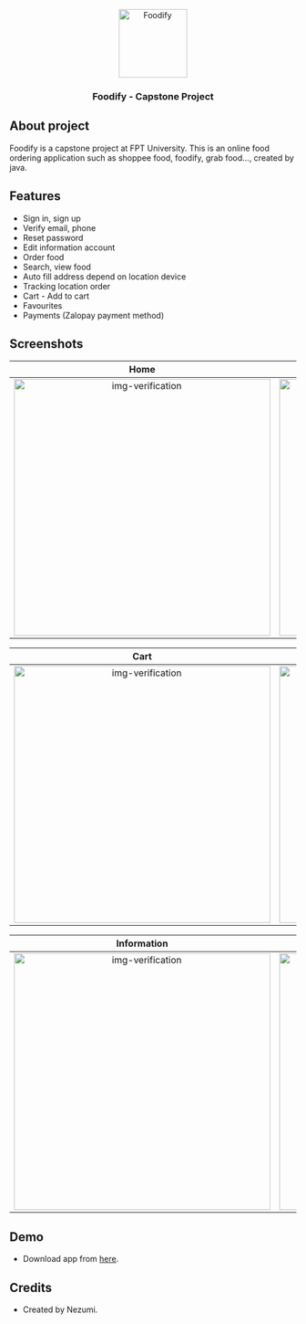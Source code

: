 <p align="center">
<img src="https://github.com/Nez27/Foodify/assets/123229563/c65d2f4b-c522-4a54-a1a7-5667bb4feeb1" 
     width="120" title="Foodify">
</p>

<h3 align="center">Foodify - Capstone Project</h3>

## About project
Foodify is a capstone project at FPT University. This is an online food ordering application such as shoppee food, foodify, grab food..., created by java.

## Features
- Sign in, sign up
- Verify email, phone
- Reset password
- Edit information account
- Order food
- Search, view food
- Auto fill address depend on location device
- Tracking location order
- Cart - Add to cart
- Favourites
- Payments (Zalopay payment method)


## Screenshots

Home               |Sign in               |Verify phone               |Search
:-------------------------:|:-------------------------:|:-------------------------:|:-------------------------:
<img class="img-fluid" src="https://github.com/Nez27/Foodify/assets/123229563/25a23735-ba9d-4c5d-8e6d-35fa1e6ebe62" alt="img-verification" height="450"/>|<img class="img-fluid" src="https://github.com/Nez27/Foodify/assets/123229563/3f6441f7-db33-4bbd-af06-2c7f5f3ce43e" alt="img-verification" height="450"/>|<img class="img-fluid" src="https://github.com/Nez27/Foodify/assets/123229563/398451af-2c59-461c-80fc-0715a89b3422" alt="img-verification" height="450"/>|<img class="img-fluid" src="https://github.com/Nez27/Foodify/assets/123229563/94efc6bf-03f6-40c3-9fae-9b1e202c84bb" alt="img-verification" height="450"/>|

Cart               |  Profile               | Address Manager             |  Order
:-------------------------:|:-------------------------:|:-------------------------:|:-------------------------:
<img class="img-fluid" src="https://github.com/Nez27/Foodify/assets/123229563/569735a1-37ea-4262-966f-aac276cbc5dc" alt="img-verification" height="450"/>|<img class="img-fluid" src="https://github.com/Nez27/Foodify/assets/123229563/3e334f03-ce44-4769-8f5c-14213bed1e58" alt="img-verification" height="450"/>|<img class="img-fluid" src="https://github.com/Nez27/Foodify/assets/123229563/fa137c31-b23b-47b0-8d68-c6cf87ea36cd" alt="img-verification" height="450"/>|<img class="img-fluid" src="https://github.com/Nez27/Foodify/assets/123229563/e256893f-0ad7-429e-b705-48bf95b740eb" alt="img-verification" height="450"/>|


Information              |   Favorites               |  Zalopay Paymemt               | Order Placed      
:-------------------------:|:-------------------------:|:-------------------------:|:-------------------------:
<img class="img-fluid" src="https://github.com/Nez27/Foodify/assets/123229563/fcc17d9d-3630-44e1-b537-f23d557abdad" alt="img-verification" height="450"/>|<img class="img-fluid" src="https://github.com/Nez27/Foodify/assets/123229563/d1d2d13e-5d2e-4235-9a28-8d95da164754" alt="img-verification" height="450"/>|<img class="img-fluid" src="https://github.com/Nez27/Foodify/assets/123229563/4956b28a-9f64-4560-a188-0900e7e57421" alt="img-verification" height="450"/>|<img class="img-fluid" src="https://github.com/Nez27/Foodify/assets/123229563/0b8f8080-15bc-4d81-bcb9-9ea791b65809" alt="img-verification" height="450"/>|


## Demo
- Download app from [here](https://nezumi-onedrive.vercel.app/api/raw/?path=/Foodify/foodify.apk).

## Credits
- Created by Nezumi.
